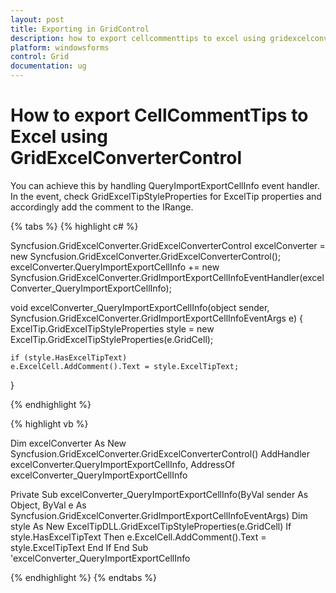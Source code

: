 ```yaml
---
layout: post
title: Exporting in GridControl
description: how to export cellcommenttips to excel using gridexcelconvertercontrol
platform: windowsforms
control: Grid
documentation: ug
---
```


# How to export CellCommentTips to Excel using GridExcelConverterControl

You can achieve this by handling QueryImportExportCellInfo event handler. In the event, check GridExcelTipStyleProperties for ExcelTip properties and accordingly add the comment to the IRange.

{% tabs %}
{% highlight c# %}

Syncfusion.GridExcelConverter.GridExcelConverterControl excelConverter = new Syncfusion.GridExcelConverter.GridExcelConverterControl();
excelConverter.QueryImportExportCellInfo += new Syncfusion.GridExcelConverter.GridImportExportCellInfoEventHandler(excelConverter_QueryImportExportCellInfo);

void excelConverter_QueryImportExportCellInfo(object sender, Syncfusion.GridExcelConverter.GridImportExportCellInfoEventArgs e)
{
    ExcelTip.GridExcelTipStyleProperties style = new ExcelTip.GridExcelTipStyleProperties(e.GridCell);
    
    if (style.HasExcelTipText)
    e.ExcelCell.AddComment().Text = style.ExcelTipText;
}

{% endhighlight %}

{% highlight vb %}

Dim excelConverter As New Syncfusion.GridExcelConverter.GridExcelConverterControl()
AddHandler excelConverter.QueryImportExportCellInfo, AddressOf excelConverter_QueryImportExportCellInfo

Private Sub excelConverter_QueryImportExportCellInfo(ByVal sender As Object, ByVal e As Syncfusion.GridExcelConverter.GridImportExportCellInfoEventArgs)
Dim style As New ExcelTipDLL.GridExcelTipStyleProperties(e.GridCell)
If style.HasExcelTipText Then
e.ExcelCell.AddComment().Text = style.ExcelTipText
End If
End Sub 'excelConverter_QueryImportExportCellInfo

{% endhighlight %}
{% endtabs %}
